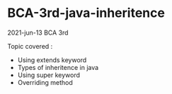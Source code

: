 # BCA-3rd-java-inheritence

2021-jun-13 BCA 3rd 

Topic covered : 
* Using extends keyword
* Types of inheritence in java
* Using super keyword
* Overriding method
